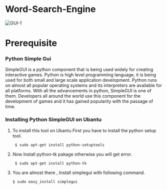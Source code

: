 # Word-Search-Engine

<div>

![GUI-1](https://user-images.githubusercontent.com/90936436/201975817-fdc02607-e453-4ad0-81b8-121469d7e693.png)

</div>

# Prerequisite


### Python Simple Gui
SimpleGUI is a python component that is being used widely for creating interactive games. Python is high level programming language, it is being used for both small and large scale application development. Python runs on almost all popular operating systems and its interpreters are available for all platforms. With all the advancements in python, SimpleGUI is one of them. Developers all around the world use this component for the development of games and it has gained popularity with the passage of time.




### Installing Python SimpleGUI on Ubantu
1. To install this tool on Ubantu First you have to install the python setup tool.

        $ sudo apt-get install python-setuptools

2. Now Install python-tk pakage otherwise you will get error.

        $ sudo apt-get install python-tk

3. You are almost there , Install simplegui with following command.
 
       $ sudo easy_install simplegui
